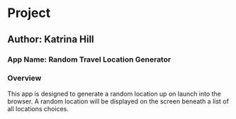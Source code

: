 # Project

## Author: Katrina Hill

### App Name: Random Travel Location Generator

### Overview

<!-- How the game works:

- the 8 ball is displayed on the page
- the words 'Where should I go?' are printed at the top of the page
- player clicks on the 8 ball to select a location
- a random location is displayed somewhere on the page from the location list -->

This app is designed to generate a random location up on launch into the browser. A random location will be displayed on the screen beneath a list of all locations choices.
